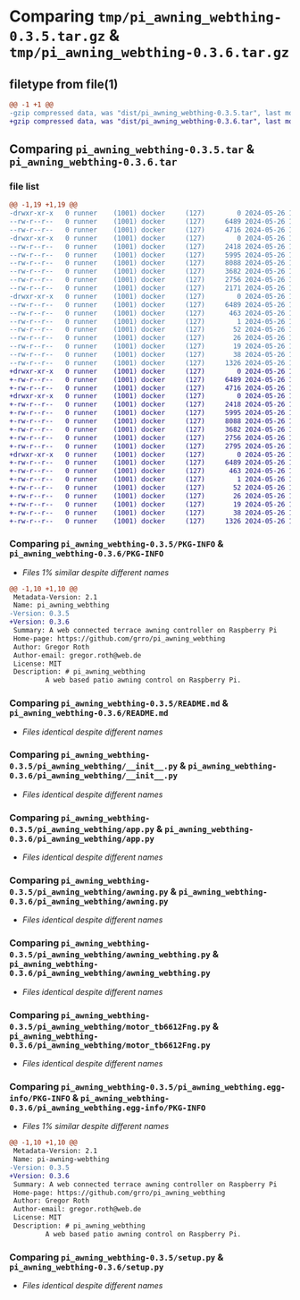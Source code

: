 # Comparing `tmp/pi_awning_webthing-0.3.5.tar.gz` & `tmp/pi_awning_webthing-0.3.6.tar.gz`

## filetype from file(1)

```diff
@@ -1 +1 @@
-gzip compressed data, was "dist/pi_awning_webthing-0.3.5.tar", last modified: Sun May 26 12:21:24 2024, max compression
+gzip compressed data, was "dist/pi_awning_webthing-0.3.6.tar", last modified: Sun May 26 12:41:36 2024, max compression
```

## Comparing `pi_awning_webthing-0.3.5.tar` & `pi_awning_webthing-0.3.6.tar`

### file list

```diff
@@ -1,19 +1,19 @@
-drwxr-xr-x   0 runner    (1001) docker     (127)        0 2024-05-26 12:21:24.000000 pi_awning_webthing-0.3.5/
--rw-r--r--   0 runner    (1001) docker     (127)     6489 2024-05-26 12:21:24.000000 pi_awning_webthing-0.3.5/PKG-INFO
--rw-r--r--   0 runner    (1001) docker     (127)     4716 2024-05-26 12:21:15.000000 pi_awning_webthing-0.3.5/README.md
-drwxr-xr-x   0 runner    (1001) docker     (127)        0 2024-05-26 12:21:24.000000 pi_awning_webthing-0.3.5/pi_awning_webthing/
--rw-r--r--   0 runner    (1001) docker     (127)     2418 2024-05-26 12:21:15.000000 pi_awning_webthing-0.3.5/pi_awning_webthing/__init__.py
--rw-r--r--   0 runner    (1001) docker     (127)     5995 2024-05-26 12:21:15.000000 pi_awning_webthing-0.3.5/pi_awning_webthing/app.py
--rw-r--r--   0 runner    (1001) docker     (127)     8088 2024-05-26 12:21:15.000000 pi_awning_webthing-0.3.5/pi_awning_webthing/awning.py
--rw-r--r--   0 runner    (1001) docker     (127)     3682 2024-05-26 12:21:15.000000 pi_awning_webthing-0.3.5/pi_awning_webthing/awning_webthing.py
--rw-r--r--   0 runner    (1001) docker     (127)     2756 2024-05-26 12:21:15.000000 pi_awning_webthing-0.3.5/pi_awning_webthing/motor_tb6612Fng.py
--rw-r--r--   0 runner    (1001) docker     (127)     2171 2024-05-26 12:21:15.000000 pi_awning_webthing-0.3.5/pi_awning_webthing/switch.py
-drwxr-xr-x   0 runner    (1001) docker     (127)        0 2024-05-26 12:21:24.000000 pi_awning_webthing-0.3.5/pi_awning_webthing.egg-info/
--rw-r--r--   0 runner    (1001) docker     (127)     6489 2024-05-26 12:21:24.000000 pi_awning_webthing-0.3.5/pi_awning_webthing.egg-info/PKG-INFO
--rw-r--r--   0 runner    (1001) docker     (127)      463 2024-05-26 12:21:24.000000 pi_awning_webthing-0.3.5/pi_awning_webthing.egg-info/SOURCES.txt
--rw-r--r--   0 runner    (1001) docker     (127)        1 2024-05-26 12:21:24.000000 pi_awning_webthing-0.3.5/pi_awning_webthing.egg-info/dependency_links.txt
--rw-r--r--   0 runner    (1001) docker     (127)       52 2024-05-26 12:21:24.000000 pi_awning_webthing-0.3.5/pi_awning_webthing.egg-info/entry_points.txt
--rw-r--r--   0 runner    (1001) docker     (127)       26 2024-05-26 12:21:24.000000 pi_awning_webthing-0.3.5/pi_awning_webthing.egg-info/requires.txt
--rw-r--r--   0 runner    (1001) docker     (127)       19 2024-05-26 12:21:24.000000 pi_awning_webthing-0.3.5/pi_awning_webthing.egg-info/top_level.txt
--rw-r--r--   0 runner    (1001) docker     (127)       38 2024-05-26 12:21:24.000000 pi_awning_webthing-0.3.5/setup.cfg
--rw-r--r--   0 runner    (1001) docker     (127)     1326 2024-05-26 12:21:15.000000 pi_awning_webthing-0.3.5/setup.py
+drwxr-xr-x   0 runner    (1001) docker     (127)        0 2024-05-26 12:41:36.000000 pi_awning_webthing-0.3.6/
+-rw-r--r--   0 runner    (1001) docker     (127)     6489 2024-05-26 12:41:36.000000 pi_awning_webthing-0.3.6/PKG-INFO
+-rw-r--r--   0 runner    (1001) docker     (127)     4716 2024-05-26 12:41:24.000000 pi_awning_webthing-0.3.6/README.md
+drwxr-xr-x   0 runner    (1001) docker     (127)        0 2024-05-26 12:41:36.000000 pi_awning_webthing-0.3.6/pi_awning_webthing/
+-rw-r--r--   0 runner    (1001) docker     (127)     2418 2024-05-26 12:41:24.000000 pi_awning_webthing-0.3.6/pi_awning_webthing/__init__.py
+-rw-r--r--   0 runner    (1001) docker     (127)     5995 2024-05-26 12:41:24.000000 pi_awning_webthing-0.3.6/pi_awning_webthing/app.py
+-rw-r--r--   0 runner    (1001) docker     (127)     8088 2024-05-26 12:41:24.000000 pi_awning_webthing-0.3.6/pi_awning_webthing/awning.py
+-rw-r--r--   0 runner    (1001) docker     (127)     3682 2024-05-26 12:41:24.000000 pi_awning_webthing-0.3.6/pi_awning_webthing/awning_webthing.py
+-rw-r--r--   0 runner    (1001) docker     (127)     2756 2024-05-26 12:41:24.000000 pi_awning_webthing-0.3.6/pi_awning_webthing/motor_tb6612Fng.py
+-rw-r--r--   0 runner    (1001) docker     (127)     2795 2024-05-26 12:41:24.000000 pi_awning_webthing-0.3.6/pi_awning_webthing/switch.py
+drwxr-xr-x   0 runner    (1001) docker     (127)        0 2024-05-26 12:41:36.000000 pi_awning_webthing-0.3.6/pi_awning_webthing.egg-info/
+-rw-r--r--   0 runner    (1001) docker     (127)     6489 2024-05-26 12:41:35.000000 pi_awning_webthing-0.3.6/pi_awning_webthing.egg-info/PKG-INFO
+-rw-r--r--   0 runner    (1001) docker     (127)      463 2024-05-26 12:41:36.000000 pi_awning_webthing-0.3.6/pi_awning_webthing.egg-info/SOURCES.txt
+-rw-r--r--   0 runner    (1001) docker     (127)        1 2024-05-26 12:41:35.000000 pi_awning_webthing-0.3.6/pi_awning_webthing.egg-info/dependency_links.txt
+-rw-r--r--   0 runner    (1001) docker     (127)       52 2024-05-26 12:41:35.000000 pi_awning_webthing-0.3.6/pi_awning_webthing.egg-info/entry_points.txt
+-rw-r--r--   0 runner    (1001) docker     (127)       26 2024-05-26 12:41:35.000000 pi_awning_webthing-0.3.6/pi_awning_webthing.egg-info/requires.txt
+-rw-r--r--   0 runner    (1001) docker     (127)       19 2024-05-26 12:41:35.000000 pi_awning_webthing-0.3.6/pi_awning_webthing.egg-info/top_level.txt
+-rw-r--r--   0 runner    (1001) docker     (127)       38 2024-05-26 12:41:36.000000 pi_awning_webthing-0.3.6/setup.cfg
+-rw-r--r--   0 runner    (1001) docker     (127)     1326 2024-05-26 12:41:24.000000 pi_awning_webthing-0.3.6/setup.py
```

### Comparing `pi_awning_webthing-0.3.5/PKG-INFO` & `pi_awning_webthing-0.3.6/PKG-INFO`

 * *Files 1% similar despite different names*

```diff
@@ -1,10 +1,10 @@
 Metadata-Version: 2.1
 Name: pi_awning_webthing
-Version: 0.3.5
+Version: 0.3.6
 Summary: A web connected terrace awning controller on Raspberry Pi
 Home-page: https://github.com/grro/pi_awning_webthing
 Author: Gregor Roth
 Author-email: gregor.roth@web.de
 License: MIT
 Description: # pi_awning_webthing
         A web based patio awning control on Raspberry Pi.
```

### Comparing `pi_awning_webthing-0.3.5/README.md` & `pi_awning_webthing-0.3.6/README.md`

 * *Files identical despite different names*

### Comparing `pi_awning_webthing-0.3.5/pi_awning_webthing/__init__.py` & `pi_awning_webthing-0.3.6/pi_awning_webthing/__init__.py`

 * *Files identical despite different names*

### Comparing `pi_awning_webthing-0.3.5/pi_awning_webthing/app.py` & `pi_awning_webthing-0.3.6/pi_awning_webthing/app.py`

 * *Files identical despite different names*

### Comparing `pi_awning_webthing-0.3.5/pi_awning_webthing/awning.py` & `pi_awning_webthing-0.3.6/pi_awning_webthing/awning.py`

 * *Files identical despite different names*

### Comparing `pi_awning_webthing-0.3.5/pi_awning_webthing/awning_webthing.py` & `pi_awning_webthing-0.3.6/pi_awning_webthing/awning_webthing.py`

 * *Files identical despite different names*

### Comparing `pi_awning_webthing-0.3.5/pi_awning_webthing/motor_tb6612Fng.py` & `pi_awning_webthing-0.3.6/pi_awning_webthing/motor_tb6612Fng.py`

 * *Files identical despite different names*

### Comparing `pi_awning_webthing-0.3.5/pi_awning_webthing.egg-info/PKG-INFO` & `pi_awning_webthing-0.3.6/pi_awning_webthing.egg-info/PKG-INFO`

 * *Files 1% similar despite different names*

```diff
@@ -1,10 +1,10 @@
 Metadata-Version: 2.1
 Name: pi-awning-webthing
-Version: 0.3.5
+Version: 0.3.6
 Summary: A web connected terrace awning controller on Raspberry Pi
 Home-page: https://github.com/grro/pi_awning_webthing
 Author: Gregor Roth
 Author-email: gregor.roth@web.de
 License: MIT
 Description: # pi_awning_webthing
         A web based patio awning control on Raspberry Pi.
```

### Comparing `pi_awning_webthing-0.3.5/setup.py` & `pi_awning_webthing-0.3.6/setup.py`

 * *Files identical despite different names*

